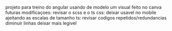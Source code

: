 projeto para treino do angular usando de modelo um visual feito no canva
futuras modificaçoes:
revisar o scss e o ts
css:
deixar usavel no mobile ajeitando as escalas de tamanho
ts:
revisar codigos repetidos/redundancias
diminuir linhas
deixar mais legivel
